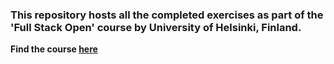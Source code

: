 ### This repository hosts all the completed exercises as part of the 'Full Stack Open' course by University of Helsinki, Finland.

**Find the course [here](https://fullstackopen.com/en/)**
